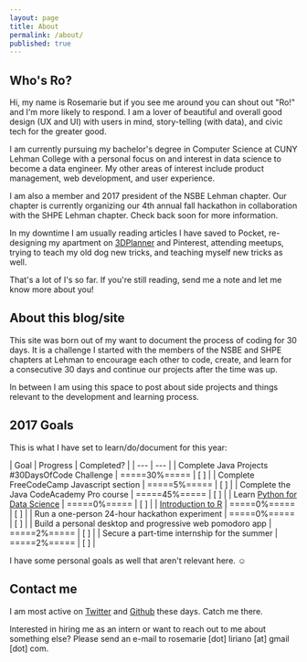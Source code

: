 ```yaml
---
layout: page
title: About
permalink: /about/
published: true
---
```


## Who's Ro?
Hi, my name is Rosemarie but if you see me around you can shout out "Ro!" and I'm more likely to respond. I am a lover of beautiful and overall good design (UX and UI) with users in mind, story-telling (with data), and civic tech for the greater good. 

I am currently pursuing my bachelor's degree in Computer Science at CUNY Lehman College with a personal focus on and interest in data science to become a data engineer. My other areas of interest include product management, web development, and user experience. 

I am also a member and 2017 president of the NSBE Lehman chapter. Our chapter is currently organizing our 4th annual fall hackathon in collaboration with the SHPE Lehman chapter. Check back soon for more information.

In my downtime I am usually reading articles I have saved to Pocket, re-designing my apartment on [3DPlanner](https://roomstyler.com/3dplanner "RoomStyler 3DPlanner") and Pinterest, attending meetups, trying to teach my old dog new tricks, and teaching myself new tricks as well.

That's a lot of I's so far. If you're still reading, send me a note and let me know more about you! 

## About this blog/site
This site was born out of my want to document the process of coding for 30 days. It is a challenge I started with the members of the NSBE and SHPE chapters at Lehman to encourage each other to code, create, and learn for a consecutive 30 days and continue our projects after the time was up. 

In between I am using this space to post about side projects and things relevant to the development and learning process. 

## 2017 Goals
This is what I have set to learn/do/document for this year:

| Goal | Progress | Completed? |
| --- | --- |
| Complete Java Projects #30DaysOfCode Challenge | =====30%===== | [ ] |
| Complete FreeCodeCamp Javascript section | =====5%===== | [ ] |
| Complete the Java CodeAcademy Pro course | =====45%===== | [ ] |
| Learn [Python for Data Science](https://www.datacamp.com/courses/intro-to-python-for-data-science?tap_a=5644-dce66f&tap_s=25742-a9b295&tm_spot=special_post) | =====0%===== | [ ] |
| [Introduction to R](https://www.datacamp.com/courses/free-introduction-to-r?tap_a=5644-dce66f&tap_s=25742-a9b295&tm_spot=special_post) | =====0%===== | [ ] |
| Run a one-person 24-hour hackathon experiment | =====0%===== | [ ] |
| Build a personal desktop and progressive web pomodoro app | =====2%===== | [ ] |
| Secure a part-time internship for the summer | =====2%===== | [ ] |

I have some personal goals as well that aren't relevant here. :relaxed:

## Contact me

I am most active on [Twitter](https://twitter.com/rosemariesays "Rosemariesays Twitter") and [Github](https://github.com/seerocode "Rosemarie Github") these days. Catch me there.

Interested in hiring me as an intern or want to reach out to me about something else? Please send an e-mail to rosemarie [dot] liriano [at] gmail [dot] com.
